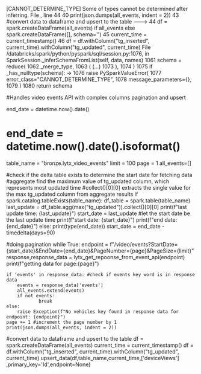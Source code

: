 [CANNOT_DETERMINE_TYPE] Some of types cannot be determined after inferring.
File <command-310280906947066>, line 44
     40     print(json.dumps(all_events, indent = 2))
     43 #convert data to dataframe and upsert to the table
---> 44 df = spark.createDataFrame(all_events) if all_events else spark.createDataFrame([], schema='')
     45 current_time = current_timestamp()
     46 df = df.withColumn("tg_inserted", current_time).withColumn("tg_updated", current_time)
File /databricks/spark/python/pyspark/sql/session.py:1076, in SparkSession._inferSchemaFromList(self, data, names)
   1061 schema = reduce(
   1062     _merge_type,
   1063     (
   (...)
   1073     ),
   1074 )
   1075 if _has_nulltype(schema):
-> 1076     raise PySparkValueError(
   1077         error_class="CANNOT_DETERMINE_TYPE",
   1078         message_parameters={},
   1079     )
   1080 return schema



#Handles video events API with complex columns pagination and upsert


end_date = datetime.now().date()
# end_date = datetime.now().date().isoformat()
table_name = "bronze.lytx_video_events"
limit = 100
page = 1
all_events=[]


#check if the delta table exists to determine the start date  for fetching data
#aggregate find the maximum value of tg_updated column, which represents most updated time
#collect()[0][0] extracts the single value for the max tg_updated column from aggregate results
if spark.catalog.tableExists(table_name): 
    df_table = spark.table(table_name)
    last_update = df_table.agg(max("tg_updated")).collect()[0][0]
    print(f"last update time: {last_update}")
    start_date = last_update     #let the start date be the last update time
    print(f"start date: {start_date}")
    print(f"end date: {end_date}")
else:
    print(type(end_date))
    start_date = end_date - timedelta(days=90)

#doing pagination
while True:
    endpoint = f"/video/events?StartDate={start_date}&EndDate={end_date}&PageNumber={page}&PageSize={limit}"
    response,response_data = lytx_get_repoonse_from_event_api(endpoint)
    print(f"getting data for page:{page}")

    if 'events' in response_data: #check if events key word is in response data
        events = response_data['events']
        all_events.extend(events)
        if not events:
                break
    else:
        raise Exception(f"No vehicles key found in response data for endpoint: {endpoint}") 
    page += 1 #increment the page number by 1
    print(json.dumps(all_events, indent = 2))
            

#convert data to dataframe and upsert to the table
df = spark.createDataFrame(all_events)
current_time = current_timestamp()
df = df.withColumn("tg_inserted", current_time).withColumn("tg_updated", current_time)
upsert_data(df,table_name,current_time,['deviceViews'] ,primary_key='Id',endpoint=None)
    
